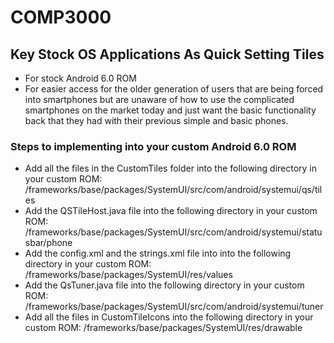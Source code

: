 # COMP3000

## Key Stock OS Applications As Quick Setting Tiles
  - For stock Android 6.0 ROM
  - For easier access for the older generation of users that are being forced into smartphones but are unaware of how to use the complicated smartphones on the market today and just want the basic functionality back that they had with their previous simple and basic phones.

### Steps to implementing into your custom Android 6.0 ROM
  - Add all the files in the CustomTiles folder into the following directory in your custom ROM:   /frameworks/base/packages/SystemUI/src/com/android/systemui/qs/tiles
  - Add the QSTileHost.java file into the following directory in your custom ROM: /frameworks/base/packages/SystemUI/src/com/android/systemui/statusbar/phone
  - Add the config.xml and the strings.xml file into into the following directory in your custom ROM: /frameworks/base/packages/SystemUI/res/values
  - Add the QsTuner.java file into the following directory in your custom ROM: /frameworks/base/packages/SystemUI/src/com/android/systemui/tuner
  - Add all the files in CustomTileIcons into the following directory in your custom ROM: /frameworks/base/packages/SystemUI/res/drawable
